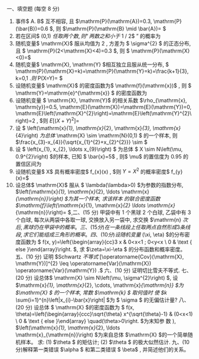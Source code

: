 一、填空题 (每空 8 分)
 1. 事件$ A. B$ 互不相容, 且  $\mathrm{P}(\mathrm{A})=0.3, \mathrm{P}(\bar{B})=0.6 $, 则  $\mathrm{P}(\mathrm{B} \mid \bar{A})= $ <u>             </u>
 2. 若在区间$  (0,1)  $任取两个数, 则 “两数之和小于$  1 / 2$  ” 的概率为<u>             </u>
 3. 随机变量$  \mathrm{X}$  服从均值为 2 , 方差为 $ \sigma^{2} $ 的正态分布, 且 $ \mathrm{P}(2<\mathrm{X}<4)=0.3 $, 则 $ \mathrm{P}(\mathrm{X}<0)=$ <u>             </u>
 4. 随机变量$  \mathrm{X}, \mathrm{Y}  $相互独立且服从统一分布, $ \mathrm{P}(\mathrm{X}=k)=\mathrm{P}(\mathrm{Y}=k)=\frac{k+1}{3}, k=0,1 .$则$  P(X=Y)= $<u>             </u>
 5. 设随机变量$  \mathrm{X}$  的密度函数为$  \mathrm{f}(\mathrm{x})$ , 则 $ \mathrm{Y}=\mathrm{e}^{\mathrm{x}} $ 的密度函数为<u>             </u>
 6. 设随机变量 $ \mathrm{X}, \mathrm{Y}$  的相关系数  $\rho_{\mathrm{x}, \mathrm{y}}=0.5, \mathrm{E}(\mathrm{X})=\mathrm{E}(\mathrm{Y})=0, \mathrm{E}\left(\mathrm{X}^{2}\right)=\mathrm{E}\left(\mathrm{Y}^{2}\right)=2 , $则  $E\left[(X+Y)^{2}\right]=$ <u>             </u>
 7. 设 $ \left(\mathrm{x}_{1}, \mathrm{x}_{2}, \mathrm{x}_{3}, \mathrm{x}_{4}\right)  $为总体$  \mathrm{X} \sim \mathrm{N}(0,1) $ 的一个样本, 则  $\frac{x_{3}-x_{4}}{\sqrt{x_{1}^{2}+x_{2}^{2}}} \sim $<u>             </u>
 8. 设 $ \left(x_{1}, x_{2}, \ldots x_{9}\right) $ 为总体 $ X \sim N\left(\mu, 0.9^{2}\right)  $的样本, 已知 $ \bar{x}=5$ , 则$  \mu$  的置信度为  0.95  的置信区间为<u>             </u>
 9. 设随机变量$  X$  具有概率密度$  f_{x}(x) , $则  $Y=X^{2}$  的概率密度$  f_{y}(x)=$ <u>             </u>
 10. 设总体$  \mathrm{X}$  服从 $ \lambda(\lambda>0)  $为参数的指数分布,  $\left(\mathrm{x}_{1}, \mathrm{x}_{2}, \ldots \mathrm{x}_{\mathrm{n}}\right)  $为其一个样本, 求该样本 的联合密度函数  $\mathrm{f}\left(\mathrm{x}_{1}, \mathrm{x}_{2} \ldots \mathrm{x}_{\mathrm{n}}\right)= $<u>             </u>
 二、(15 分) 甲袋中有 1 个黑球 2 个白球, 乙袋中有 3 个白球, 每次从两袋中各取一球, 交换放入另一袋中, 求交换  $\mathrm{n}  $次后, 黑球仍在甲袋中的概率。
 三、(15 分) 在一条线段上任取两点自然形成 3 条线段, 求它们能组成三角形的概率。
 四、(10 分) 设随机变量$  (\xi, \eta)  $的分布密度函数为 $ f(x, y)=\left\{\begin{array}{cc}3 x & 0<x<1 ; 0<y<x \\ 0 & \text { else }\end{array}\right. $, 求  $\zeta=\xi-\eta $ 的分布函数和概率密度。
 五、(10 分) 证明 $Schwartz $不等式$  [\operatorname{Cov}(\mathrm{X}, \mathrm{Y})]^{2} \leq \operatorname{Var}(\mathrm{X}) \operatorname{Var}(\mathrm{Y}) .$
 六、(10 分) 证明切比雪夫不等式.
 七、(20 分) 设总体$  \mathrm{X} \sim N\left(\mu, \sigma^{2}\right) $, 设  $\mathrm{x}_{1}, \mathrm{x}_{2}, \cdots, \mathrm{x}_{\mathrm{n}}  $为  $\mathrm{X} $ 的一个样本, 常数  $\mathrm{k} $ 取何值时 使  $k \sum_{i=1}^{n}\left|x_{i}-\bar{x}\right|  $为 $ \sigma $ 的无偏估计量?
 八、(20 分) 设总体 $ \mathrm{X}  $的密度函数为 $ f(x, \theta)=\left\{\begin{array}{ccc}\sqrt{\theta} x^{\sqrt{\theta}-1} & (0<x<1) \\ 0 & \text { else }\end{array} \quad(\theta>0\right.  $为末知参 数 ),  $\left(\mathrm{x}_{1}, \mathrm{x}_{2}, \ldots \mathrm{x}_{\mathrm{n}}\right)  $为来自总体  $\mathrm{X}  $的一个简单随机样本。 求:
  (1)  $\theta $ 的矩估计; (2)  $\theta $ 的极大似然估计.
 九、(10 分)解释第一类错误  $\alpha $ 和第二类错误 $ \beta$ , 并简述他们的关系。
 